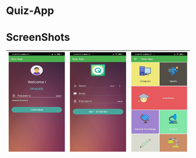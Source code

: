 # Quiz-App

# ScreenShots
| ![main_first](https://github.com/Bhautik004/Quiz-App/blob/main/1.jpg) | ![mian_second](https://github.com/Bhautik004/Quiz-App/blob/main/2.jpg) | ![categories1](https://github.com/Bhautik004/Quiz-App/blob/main/3.jpg) |
|:---:|:---:|:---:|
